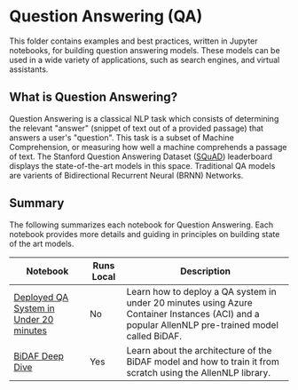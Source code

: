 # Question Answering (QA)

This folder contains examples and best practices, written in Jupyter notebooks, for building question answering models. These models can be used in a wide variety of applications, such as search engines, and virtual assistants.

## What is Question Answering?

Question Answering is a classical NLP task which consists of determining the relevant "answer" (snippet of text out of a provided passage) that answers a user's "question". This task is a subset of Machine Comprehension, or measuring how well a machine comprehends a passage of text. The Stanford Question Answering Dataset ([SQuAD](https://rajpurkar.github.io/SQuAD-explorer/)) leaderboard displays the state-of-the-art models in this space. Traditional QA models are varients of Bidirectional Recurrent Neural (BRNN) Networks. 

## Summary

The following summarizes each notebook for Question Answering. Each notebook provides more details and guiding in principles on building state of the art models.

|Notebook|Runs Local|Description|
|---|---|---|
|[Deployed QA System in Under 20 minutes](question_answering_system_bidaf_quickstart.ipynb)| No| Learn how to deploy a QA system in under 20 minutes using Azure Container Instances (ACI) and a popular AllenNLP pre-trained model called BiDAF.|
|[BiDAF Deep Dive](bidaf_aml_deep_dive.ipynb)| Yes| Learn about the architecture of the BiDAF model and how to train it from scratch using the AllenNLP library.|

